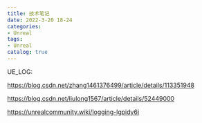 ```yaml
---
title: 技术笔记
date: 2022-3-20 18-24
categories:
- Unreal
tags:
- Unreal
catalog: true
---
```


UE_LOG:

<https://blog.csdn.net/zhang1461376499/article/details/113351948>

<https://blog.csdn.net/liulong1567/article/details/52449000>

<https://unrealcommunity.wiki/logging-lgpidy6i>
